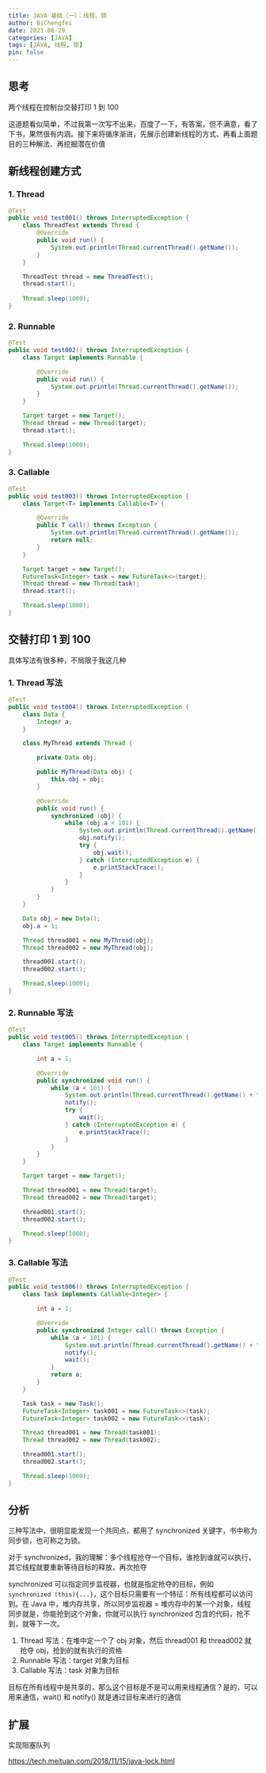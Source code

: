 ```yaml
---
title: JAVA 基础（一）：线程、锁
author: BiChengfei
date: 2021-06-29
categories: [JAVA]
tags: [JAVA, 线程, 锁]
pin: false
---
```


## 思考

两个线程在控制台交替打印 1 到 100

这道题看似简单，不过我第一次写不出来，百度了一下，有答案，但不满意，看了下书，果然很有内涵。接下来将循序渐进，先展示创建新线程的方式、再看上面题目的三种解法、再挖掘潜在价值

## 新线程创建方式

### 1. Thread

```java
@Test
public void test001() throws InterruptedException {
    class ThreadTest extends Thread {
        @Override
        public void run() {
            System.out.println(Thread.currentThread().getName());
        }
    }

    ThreadTest thread = new ThreadTest();
    thread.start();
    
    Thread.sleep(1000);
}
```

### 2. Runnable

```java
@Test
public void test002() throws InterruptedException {
    class Target implements Runnable {

        @Override
        public void run() {
            System.out.println(Thread.currentThread().getName());
        }
    }

    Target target = new Target();
    Thread thread = new Thread(target);
    thread.start();

    Thread.sleep(1000);
}
```

### 3. Callable

```java
@Test
public void test003() throws InterruptedException {
    class Target<T> implements Callable<T> {

        @Override
        public T call() throws Exception {
            System.out.println(Thread.currentThread().getName());
            return null;
        }
    }

    Target target = new Target();
    FutureTask<Integer> task = new FutureTask<>(target);
    Thread thread = new Thread(task);
    thread.start();

    Thread.sleep(1000);
}
```

## 交替打印 1 到 100

具体写法有很多种，不局限于我这几种

### 1. Thread 写法

```java
@Test
public void test004() throws InterruptedException {
    class Data {
        Integer a;
    }

    class MyThread extends Thread {

        private Data obj;

        public MyThread(Data obj) {
            this.obj = obj;
        }

        @Override
        public void run() {
            synchronized (obj) {
                while (obj.a < 101) {
                    System.out.println(Thread.currentThread().getName() + ": " + obj.a++);
                    obj.notify();
                    try {
                        obj.wait();
                    } catch (InterruptedException e) {
                        e.printStackTrace();
                    }
                }
            }
        }
    }

    Data obj = new Data();
    obj.a = 1;

    Thread thread001 = new MyThread(obj);
    Thread thread002 = new MyThread(obj);

    thread001.start();
    thread002.start();

    Thread.sleep(1000);
}
```

### 2. Runnable 写法

```java
@Test
public void test005() throws InterruptedException {
    class Target implements Runnable {

        int a = 1;

        @Override
        public synchronized void run() {
            while (a < 101) {
                System.out.println(Thread.currentThread().getName() + ": " + a++);
                notify();
                try {
                    wait();
                } catch (InterruptedException e) {
                    e.printStackTrace();
                }
            }
        }
    }

    Target target = new Target();

    Thread thread001 = new Thread(target);
    Thread thread002 = new Thread(target);

    thread001.start();
    thread002.start();

    Thread.sleep(1000);
}
```

### 3. Callable 写法

```java
@Test
public void test006() throws InterruptedException {
    class Task implements Callable<Integer> {

        int a = 1;

        @Override
        public synchronized Integer call() throws Exception {
            while (a < 101) {
                System.out.println(Thread.currentThread().getName() + ": " + a++);
                notify();
                wait();
            }
            return a;
        }
    }

    Task task = new Task();
    FutureTask<Integer> task001 = new FutureTask<>(task);
    FutureTask<Integer> task002 = new FutureTask<>(task);

    Thread thread001 = new Thread(task001);
    Thread thread002 = new Thread(task002);

    thread001.start();
    thread002.start();

    Thread.sleep(1000);
}
```

## 分析

三种写法中，很明显能发现一个共同点，都用了 synchronized 关键字，书中称为同步锁，也可称之为锁。

对于 synchronized，我的理解：多个线程抢夺一个目标，谁抢到谁就可以执行，其它线程就要重新等待目标的释放，再次抢夺

synchronized 可以指定同步监视器，也就是指定抢夺的目标，例如 ```synchronized (this){...}```，这个目标只需要有一个特征：所有线程都可以访问到。在 Java 中，堆内存共享，所以同步监视器 = 堆内存中的某一个对象，线程同步就是，你能抢到这个对象，你就可以执行 synchronized 包含的代码，抢不到，就等下一次。

1. Thread 写法：在堆中定一个了 obj 对象，然后 thread001 和 thread002 就抢夺 obj，抢到的就有执行的资格
2. Runnable 写法：target 对象为目标
3. Callable 写法：task 对象为目标

目标在所有线程中是共享的，那么这个目标是不是可以用来线程通信？是的，可以用来通信，wait() 和 notify() 就是通过目标来进行的通信

## 扩展

实现阻塞队列

https://tech.meituan.com/2018/11/15/java-lock.html

